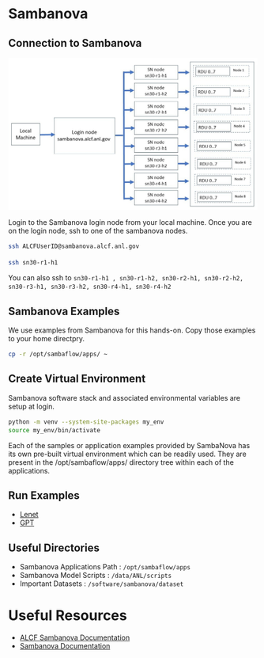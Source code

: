 # Sambanova

## Connection to Sambanova 

![Sambanova connection diagram](./sambanova_login.jpg)

Login to the Sambanova login node from your local machine.
Once you are on the login node, ssh to one of the sambanova nodes.

```bash
ssh ALCFUserID@sambanova.alcf.anl.gov

ssh sn30-r1-h1
```
You can also ssh to `sn30-r1-h1 , sn30-r1-h2, sn30-r2-h1, sn30-r2-h2, sn30-r3-h1, sn30-r3-h2, sn30-r4-h1, sn30-r4-h2`

## Sambanova Examples

We use examples from Sambanova for this hands-on. 
Copy those examples to your home directpry. 
```bash
cp -r /opt/sambaflow/apps/ ~
```

## Create Virtual Environment 

Sambanova software stack and associated environmental variables are setup at login. 


```bash
python -m venv --system-site-packages my_env 
source my_env/bin/activate
```
Each of the samples or application examples provided by SambaNova has its own pre-built virtual environment which can be readily used. They are present in the /opt/sambaflow/apps/ directory tree within each of the applications. 

## Run Examples 

* [Lenet](./lenet.md)
* [GPT](./gpt.md)

## Useful Directories 

* Sambanova Applications Path : `/opt/sambaflow/apps`
* Sambanova Model Scripts : `/data/ANL/scripts`
* Important Datasets  : `/software/sambanova/dataset`

# Useful Resources 

* [ALCF Sambanova Documentation](https://docs.alcf.anl.gov/ai-testbed/sambanova_gen2/getting-started/)
* [Sambanova Documentation](https://docs.sambanova.ai/developer/latest/sambaflow-intro.html) 
